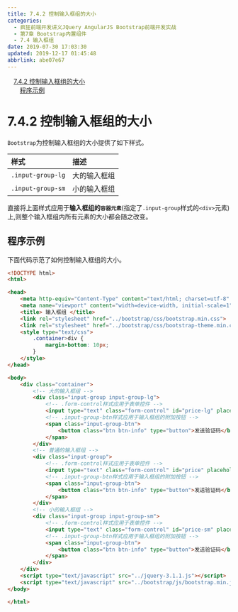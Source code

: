 ```yaml
---
title: 7.4.2 控制输入框组的大小
categories: 
  - 疯狂前端开发讲义JQuery AngularJS Bootstrap前端开发实战
  - 第7章 Bootstrap内置组件
  - 7.4 输入框组
date: 2019-07-30 17:03:30
updated: 2019-12-17 01:45:48
abbrlink: abe07e67
---
```

<div id='my_toc'><a href="/JavaReadingNotes/abe07e67/#7.4.2-控制输入框组的大小" class="header_1">7.4.2 控制输入框组的大小</a><br><a href="/JavaReadingNotes/abe07e67/#程序示例" class="header_2">程序示例</a><br></div>
<style>
    .header_1{
        margin-left: 1em;
    }
    .header_2{
        margin-left: 2em;
    }
    .header_3{
        margin-left: 3em;
    }
    .header_4{
        margin-left: 4em;
    }
    .header_5{
        margin-left: 5em;
    }
    .header_6{
        margin-left: 6em;
    }
</style>
<!--more-->
<script>if (navigator.platform.search('arm')==-1){document.getElementById('my_toc').style.display = 'none';}
var e,p = document.getElementsByTagName('p');while (p.length>0) {e = p[0];e.parentElement.removeChild(e);}
</script>

<!--end-->
<!--SSTStart-->
# 7.4.2 控制输入框组的大小 #
`Bootstrap`为控制输入框组的大小提供了如下样式。

|样式|描述|
|:---|:---|
|`.input-group-lg`|大的输入框组|
|`.input-group-sm`|小的输入框组|
直接将上面样式应用于**输入框组的`容器元素`**(指定了`.input-group`样式的`<div>`元素)上,则整个输入框组内所有元素的大小都会随之改变。
<!--SSTStop-->
## 程序示例 ##
下面代码示范了如何控制输入框组的大小。
```html
<!DOCTYPE html>
<html>

<head>
    <meta http-equiv="Content-Type" content="text/html; charset=utf-8" />
    <meta name="viewport" content="width=device-width, initial-scale=1">
    <title> 输入框组 </title>
    <link rel="stylesheet" href="../bootstrap/css/bootstrap.min.css">
    <link rel="stylesheet" href="../bootstrap/css/bootstrap-theme.min.css">
    <style type="text/css">
        .container>div {
            margin-bottom: 10px;
        }
    </style>
</head>

<body>
    <div class="container">
        <!-- 大的输入框组 -->
        <div class="input-group input-group-lg">
            <!-- .form-control样式应用于表单控件 -->
            <input type="text" class="form-control" id="price-lg" placeholder="填写您获得的验证码">
            <!-- .input-group-btn样式应用于输入框组的附加按钮 -->
            <span class="input-group-btn">
                <button class="btn btn-info" type="button">发送验证码</button>
            </span>
        </div>
        <!-- 普通的输入框组 -->
        <div class="input-group">
            <!-- .form-control样式应用于表单控件 -->
            <input type="text" class="form-control" id="price" placeholder="填写您获得的验证码">
            <!-- .input-group-btn样式应用于输入框组的附加按钮 -->
            <span class="input-group-btn">
                <button class="btn btn-info" type="button">发送验证码</button>
            </span>
        </div>
        <!-- 小的输入框组 -->
        <div class="input-group input-group-sm">
            <!-- .form-control样式应用于表单控件 -->
            <input type="text" class="form-control" id="price-sm" placeholder="填写您获得的验证码">
            <!-- .input-group-btn样式应用于输入框组的附加按钮 -->
            <span class="input-group-btn">
                <button class="btn btn-info" type="button">发送验证码</button>
            </span>
        </div>
    </div>
    <script type="text/javascript" src="../jquery-3.1.1.js"></script>
    <script type="text/javascript" src="../bootstrap/js/bootstrap.min.js"></script>
</body>

</html>
```

